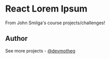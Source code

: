 # React Lorem Ipsum

From John Smilga's course projects/challenges!

## Author

See more projects - [@devmotheg](https://github.com/devmotheg?tab=repositories)
